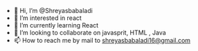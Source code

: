 - 👋 Hi, I’m @Shreyasbabaladi
- 👀 I’m interested in react
- 🌱 I’m currently learning React
- 💞️ I’m looking to collaborate on javasprit, HTML , Java
- 📫 How to reach me by mail to shreyasbabaladi16@gmail.com

<!---
Shreyasbabaladi/Shreyasbabaladi is a ✨ special ✨ repository because its `README.md` (this file) appears on your GitHub profile.
You can click the Preview link to take a look at your changes.
--->
